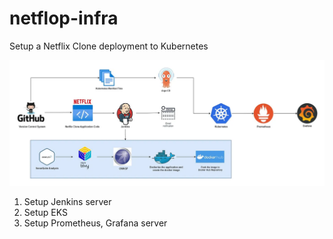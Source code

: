 # netflop-infra
Setup a Netflix Clone deployment to Kubernetes

![screenshot](pihqiNA_4.jpg)

1. Setup Jenkins server
2. Setup EKS
3. Setup Prometheus, Grafana server